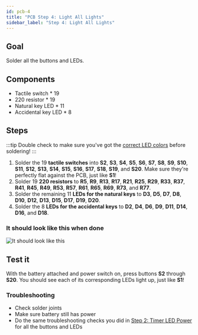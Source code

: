 ```yaml
---
id: pcb-4
title: "PCB Step 4: Light All Lights"
sidebar_label: "Step 4: Light All Lights"
---
```


## Goal

Solder all the buttons and LEDs.

## Components

- Tactile switch \* 19
- 220 resistor \* 19
- Natural key LED \* 11
- Accidental key LED \* 8

## Steps

:::tip
Double check to make sure you've got the [correct LED colors](pcb-0#leds) before soldering!
:::

1. Solder the 19 **tactile switches** into **S2**, **S3**, **S4**, **S5**, **S6**, **S7**, **S8**, **S9**, **S10**, **S11**, **S12**, **S13**, **S14**, **S15**, **S16**, **S17**, **S18**, **S19**, and **S20**. Make sure they're perfectly flat against the PCB, just like **S1**!
2. Solder 19 **220 resistors** to **R5**, **R9**, **R13**, **R17**, **R21**, **R25**, **R29**, **R33**, **R37**, **R41**, **R45**, **R49**, **R53**, **R57**, **R61**, **R65**, **R69**, **R73**, and **R77**.
3. Solder the remaining 11 **LEDs for the natural keys** to **D3**, **D5**, **D7**, **D8**, **D10**, **D12**, **D13**, **D15**, **D17**, **D19**, **D20**.
4. Solder the 8 **LEDs for the accidental keys** to **D2**, **D4**, **D6**, **D9**, **D11**, **D14**, **D16**, and **D18**.

### It should look like this when done

![It should look like this](https://dummyimage.com/600x400)

## Test it

With the battery attached and power switch on, press buttons **S2** through **S20**. You should see each of its corresponding LEDs light up, just like **S1**!

### Troubleshooting

- Check solder joints
- Make sure battery still has power
- Do the same troubleshooting checks you did in [Step 2: Timer LED Power](pcb-2#troubleshooting) for all the buttons and LEDs
